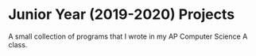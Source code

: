 # Junior Year (2019-2020) Projects

A small collection of programs that I wrote in my AP Computer Science A class.
